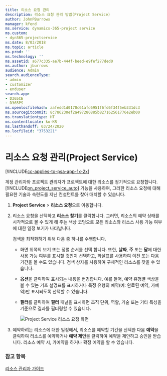 ```yaml
---
title: 리소스 요청 관리
description: 리소스 요청 관리 방법(Project Service)
author: JohnPBurrows
manager: kfend
ms.service: dynamics-365-project service
ms.custom:
- dyn365-projectservice
ms.date: 8/03/2018
ms.topic: article
ms.prod: ''
ms.technology: ''
ms.assetid: a677c335-ae7b-444f-beed-e9fef277ded0
ms.author: jburrows
audience: Admin
search.audienceType:
- admin
- customizer
- enduser
search.app:
- D365CE
- D365PS
ms.openlocfilehash: aafedd1d0170c61afd6951f6fd6f34f5eb331dc3
ms.sourcegitcommit: 8c786230ef2a497280885b827162561776e2eb00
ms.translationtype: HT
ms.contentlocale: ko-KR
ms.lasthandoff: 03/24/2020
ms.locfileid: "3753221"
---
```

# <a name="manage-resource-requests-project-service"></a>리소스 요청 관리(Project Service)

[!INCLUDE[cc-applies-to-psa-app-1x-2x](../includes/cc-applies-to-psa-app-1x-2x.md)]

계정 관리자와 프로젝트 관리자가 프로젝트에 대한 리소스를 정기적으로 요청합니다. [!INCLUDE[pn_project_service_auto](../includes/pn-project-service-auto.md)] 기능을 사용하여, 그러한 리소스 요청에 대해 필요한 기술과 숙련도를 지닌 컨설턴트를 찾아 매치할 수 있습니다.  
  
1. **Project Service** > **리소스 요청**으로 이동합니다.  
  
2. 리소스 요청을 선택하고 **리소스 찾기**를 클릭합니다. 그러면, 리소스의 예약 상태를 시각적으로 볼 수 있게 해 주는 색상 코딩으로 모든 리소스와 리소스 사용 가능 여부에 대한 일정 보기가 나타납니다.  
  
    검색을 최적화하기 위해 다음 중 하나를 수행합니다.  
  
   -   화면 위쪽의 보기 또는 정렬 순서를 선택 합니다. 또한, **날짜**, **주** 또는 **달**에 대한 사용 가능 여부를 표시할 것인지 선택하고, 화살표를 사용하여 이전 또는 다음 기간을 볼 수도 있습니다. 검색 상자를 사용하여 구체적인 리소스를 찾을 수 있습니다.  
  
   -   **옵션**을 클릭하여 표시되는 내용을 변경합니다. 예를 들어, 예약 유형별 색상을 볼 수 있는 기호 설명표를 표시하거나 특정 유형의 예약(예: 완료된 예약, 가예약)만 표시되도록 선택할 수 있습니다.  
  
   -   **필터**를 클릭하여 **필터** 패널을 표시하면 조직 단위, 역할, 기술 또는 기타 특성을 기준으로 결과를 필터링할 수 있습니다.  
  
       ![Project Service 리소스 요청 화면](../project-service/media/project-service-resource-request-screen.png "Project Service 리소스 요청 화면")  
  
3. 예약하려는 리소스에 대한 일정에서, 리소스를 예약할 기간을 선택한 다음 **예약**을 클릭하여 리소스를 예약하거나 **예약 제안**을 클릭하여 예약을 제안하고 승인을 받습니다. 리소스 예약 시, 가예약을 하거나 확정 예약을 할 수 있습니다.  
  
### <a name="see-also"></a>참고 항목  
 [리소스 관리자 가이드](../project-service/resource-manager-guide.md)
